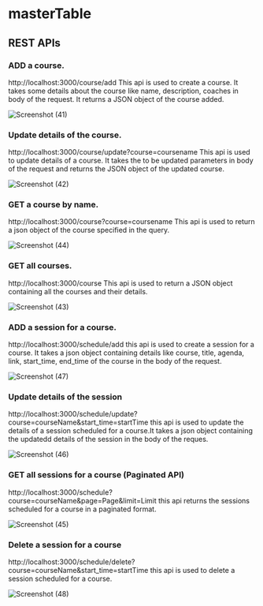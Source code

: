 # masterTable

## REST APIs

### ADD a course.
http://localhost:3000/course/add This api is used to create a course. It takes some details about the course like name, description, coaches in body of the request.
It returns a JSON object of the course added.

![Screenshot (41)](https://user-images.githubusercontent.com/57585655/160767916-2d803910-61fe-4efc-9c12-cd2d33ef0a29.png)

### Update details of the course.
http://localhost:3000/course/update?course=coursename This api is used to update details of a course. It takes the to be updated parameters in body of the request and returns the JSON object of the updated course.

![Screenshot (42)](https://user-images.githubusercontent.com/57585655/160768139-dc1d3ace-6207-4a79-848e-ddfca46db0a0.png)

### GET a course by name.
http://localhost:3000/course?course=coursename This api is used to return a json object of the course specified in the query.

![Screenshot (44)](https://user-images.githubusercontent.com/57585655/160768910-6df91d41-946d-4508-b30f-1d82fe63c6a9.png)

### GET all courses.
http://localhost:3000/course This api is used to return a JSON object containing all the courses and their details.

![Screenshot (43)](https://user-images.githubusercontent.com/57585655/160768685-2f5bde3f-b35b-40cf-80f9-7a756a2c6d31.png)

### ADD a session for a course.
http://localhost:3000/schedule/add this api is used to create a session for a course. It takes a json object containing details like course, title, agenda, link, start_time, end_time of the course in the body of the request.

![Screenshot (47)](https://user-images.githubusercontent.com/57585655/160769745-02be2b02-f9b4-44bc-8d97-8a1fa6538fd2.png)

### Update details of the session
http://localhost:3000/schedule/update?course=courseName&start_time=startTime this api is used to update the details of a session scheduled for a course.It takes a json object containing the updatedd details of the session in the body of the reques.

![Screenshot (46)](https://user-images.githubusercontent.com/57585655/160769463-f6fdf2e1-c142-4d79-a4fc-06e4922cb31e.png)

### GET all sessions for a course (Paginated API)
http://localhost:3000/schedule?course=courseName&page=Page&limit=Limit this api returns the sessions scheduled for a course in a paginated format.

![Screenshot (45)](https://user-images.githubusercontent.com/57585655/160769226-7fa687ec-c16b-452e-a2b7-4c18874b5ee4.png)

### Delete a session for a course
http://localhost:3000/schedule/delete?course=courseName&start_time=startTime this api is used to delete a session scheduled for a course.

![Screenshot (48)](https://user-images.githubusercontent.com/57585655/160770011-88c48329-0466-4282-ac13-59715493c6e2.png)
